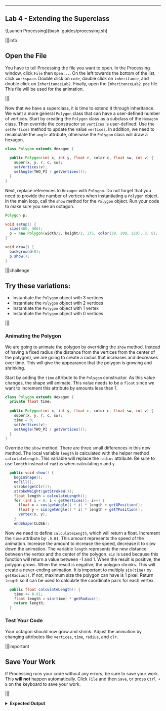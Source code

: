 ----------

## Lab 4 - Extending the Superclass

{Launch Processing}(bash .guides/processing.sh)

|||info
## Open the File
You have to tell Processing the file you want to open. In the Processing window, click `File` then `Open...`. On the left towards the bottom of the list, click `workspace`. Double click on `code`, double click on `inheritance`, and double click on `InheritanceLab2`. Finally, open the `InheritanceLab2.pde` file. This file will be used for the animation.

|||

Now that we have a superclass, it is time to extend it through inheritance. We want a more general `Polygon` class that can have a user-defined number of vertices. Start by creating the `Polygon` class as a subclass of the `Hexagon` class. Then override the constructor so `vertices` is user-defined. Use the `setVertices` method to update the value `vertices`. In addition, we need to recalculate the `angle` attribute, otherwise the `Polygon` class will draw a hexagon.

```java
class Polygon extends Hexagon {
  
  public Polygon(int x, int y, float r, color c, float sw, int v) {
    super(x, y, r, c, sw);
    setVertices(v);
    setAngle(TWO_PI / getVertices());
  }
}
```

Next, replace references to `Hexagon` with `Polygon`. Do not forget that you need to provide the number of vertices when instantiating a `Polygon` object. In the main loop, call the `show` method for the `Polygon` object. Run your code to make sure you see an octagon.

```java
Polygon p;

void setup() {
  size(400, 400);
  p = new Polygon(width/2, height/2, 175, color(39, 209, 220), 3, 8);
}

void draw() {
  background(0);
  p.show();
}
```

|||challenge
## Try these variations:
* Instantiate the `Polygon` object with 3 vertices
* Instantiate the `Polygon` object with 2 vertices
* Instantiate the `Polygon` object with 1 vertex
* Instantiate the `Polygon` object with 0 vertices

|||

### Animating the Polygon

We are going to animate the polygon by overriding the `show` method. Instead of having a fixed radius (the distance from the vertices from the center of the polygon), we are going to create a radius that increases and decreases over time. This will give the appearance that the polygon is growing and shrinking.

Start by adding the `time` attribute to the `Polygon` constructor. As this value changes, the shape will animate. This value needs to be a `float` since we want to increment this attribute by amounts less than 1.

```java
class Polygon extends Hexagon {
  private float time;
  
  public Polygon(int x, int y, float r, color c, float sw, int v) {
    super(x, y, r, c, sw);
    time = 0;
    setVertices(v);
    setAngle(TWO_PI / getVertices());
  }
}
```

Override the `show` method. There are three small differences in this new method. The local variable `length` is calculated with the helper method `calculateLength`. This variable will replace the `radius` attribute. Be sure to use `length` instead of `radius` when calculating `x` and `y`.

```java
  public void show() {
    beginShape();
    noFill();
    stroke(getClr());
    strokeWeight(getStrokeW());
    float length = calculateLength();
    for (int i = 0; i < getVertices(); i++) {
      float x = cos(getAngle() * i) * length + getXPosition();
      float y = sin(getAngle() * i) * length + getYPosition();
      vertex(x, y);
    }
    endShape(CLOSE);
```

Now we need to define `calculateLength`, which will return a float. Increment the `time` attribute by `.0.01`. This amount represents the speed of the animation. Increase the amount to increase the speed, decrease it to slow down the animation. The variable `length` represents the new distance between the vertex and the center of the polygon. `sin` is used because this function will return a value between -1 and 1. When the result is positive, the polygon grows. When the result is negative, the polygon shrinks. This will create a never-ending animation. It is important to multiply `sin(time)` by `getRadius()`. If not, maximum size the polygon can have is 1 pixel. Return `length` so it can be used to calculate the coordinate pairs for each vertex.

```java
  public float calculateLength() {
    time += 0.01;
    float length = sin(time) * getRadius();
    return length;
  }
```

### Test Your Code

Your octagon should now grow and shrink. Adjust the animation by changing attributes like `vertices`, `time`, `radius`, and `clr`.

|||important
## Save Your Work
If Processing runs your code without any errors, be sure to save your work. This **will not** happen automatically. Click `File` and then `Save`, or press `Ctrl + S` on the keyboard to save your work.

|||

<details>
  <summary><strong>Expected Output</strong></summary>
  <iframe src=".guides/img/inheritance/animations/hexagon_grow/index.html" width=400 height=400/>
</details>

<details>
  <summary><strong>Solution</strong></summary>
  
  ```java
  class Hexagon {
    private int xPosition;
    private int yPosition;
    private float radius;
    private int vertices;
    private float angle;
    private color clr;
    private float strokeW;

    public float getRadius() {
      return radius;
    }

    public color getClr() {
      return clr;
    }

    public float getStrokeW() {
      return strokeW;
    }

    public int getVertices() {
      return vertices;
    }

    public void setVertices(int newVertices) {
      vertices = newVertices;
    }

    public float getAngle() {
      return angle;
    }

    public void setAngle(float newAngle) {
      angle = newAngle;
    }

    public int getXPosition() {
      return xPosition;
    }

    public int getYPosition() {
      return yPosition;
    }

    public Hexagon() {
      xPosition = 0;
      yPosition = 0;
      radius = 50;
      vertices = 6;
      angle = TWO_PI / vertices;
      clr = color(255, 255, 255);
      strokeW = 1;
    }

    public Hexagon(int x, int y, float r, color c, float sw) {
      xPosition = x;
      yPosition = y;
      radius = r;
      vertices = 6;
      angle = TWO_PI / vertices;
      clr = c;
      strokeW = sw;
    }

    public void show() {
      beginShape();
      noFill();
      stroke(clr);
      strokeWeight(strokeW);
      for (int i = 0; i < vertices; i++) {
        float x = cos(angle * i) * radius + xPosition;
        float y = sin(angle * i) * radius + yPosition;
        vertex(x, y);
      }
      endShape(CLOSE);
    }
  }

  class Polygon extends Hexagon {
    private float time;

    public Polygon(int x, int y, float r, color c, float sw, int v) {
      super(x, y, r, c, sw);
      time = 0;
      setVertices(v);
      setAngle(TWO_PI / getVertices());
    }

    public float calculateLength() {
      time += 0.01;
      float length = sin(time) * getRadius();
      return length;
    }

    public void show() {
      beginShape();
      noFill();
      stroke(getClr());
      strokeWeight(getStrokeW());
      float length = calculateLength();
      for (int i = 0; i < getVertices(); i++) {
        float x = cos(getAngle() * i) * length + getXPosition();
        float y = sin(getAngle() * i) * length + getYPosition();
        vertex(x, y);
      }
      endShape(CLOSE);
    }
  }

  Polygon p;

  void setup() {
    size(400, 400);
    p = new Polygon(width/2, height/2, 175, color(39, 209, 220), 3, 8);
  }

  void draw() {
    background(0);
    p.show();
  }
  ```
</details>

<details>
  <summary><strong>Why is the animation not always smooth?</strong></summary>
  This has to do with how Processing works and how Codio was built. Processing uses something called X server to display graphical output. X server runs on a machine, not in a browser. Codio was designed to have a coding environment run in your browser. To get Processing output into your browser, X server is running on a server farm somewhere far away. Your Processing code gets sent to the server farm, Processing output is generated, and then sent to your browser. This means Processing output depends on network speeds. If your internet connection is not very good, or there is lots of network traffic, this will decrease the quality of your animation.
</details>

|||challenge
## Try these variations:
* Change the `show` method in the `Polygon` class to look like this:
```java
  public void show() {
    beginShape();
    noFill();
    stroke(getClr());
    strokeWeight(getStrokeW());
    float length = calculateLength();
    for (int i = 0; i < getVertices(); i++) {
      float x = cos(getAngle() * i) * length + getXPosition();
      float y = sin(getAngle() * i) * getRadius() + getYPosition();
      vertex(x, y);
    }
    endShape(CLOSE);
  }
```
<details>
  <summary><strong>Expected Output</strong></summary>
  <iframe src=".guides/img/inheritance/animations/hexagon_spin_y/index.html" width=400 height=400/>
</details>

* Change the `show` method in the `Polygon` class to look like this:
```java
  public void show() {
    beginShape();
    noFill();
    stroke(getClr());
    strokeWeight(getStrokeW());
    float length = calculateLength();
    for (int i = 0; i < getVertices(); i++) {
      float x = cos(getAngle() * i) * getRadius() + getXPosition();
      float y = sin(getAngle() * i) * length + getYPosition();
      vertex(x, y);
    }
    endShape(CLOSE);
  }
```
<details>
  <summary><strong>Expected Output</strong></summary>
  <iframe src=".guides/img/inheritance/animations/hexagon_spin_x/index.html" width=400 height=400/>
</details>
<details>
  <summary><strong>Why is this happening?</strong></summary>
  In the first variation, the x-coordinate is animated while the y-coordinate remains the same. This gives the appearance that the polygon is "spinning" around a the y-axis. The second variation animates the x-coordinate while the y-coordinate remains the same. This gives the appearance that the polygon is "spinning" around the x-axis.
</details>

|||

{Check It!|assessment}(multiple-choice-172195837)
